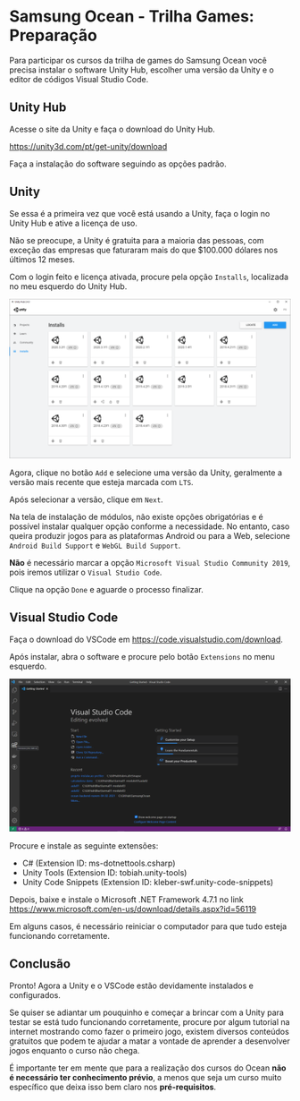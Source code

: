 # Samsung Ocean - Trilha Games: Preparação

Para participar os cursos da trilha de games do Samsung Ocean você precisa instalar o software Unity Hub, escolher uma versão da Unity e o editor de códigos Visual Studio Code.

## Unity Hub

Acesse o site da Unity e faça o download do Unity Hub.

https://unity3d.com/pt/get-unity/download

Faça a instalação do software seguindo as opções padrão.

## Unity

Se essa é a primeira vez que você está usando a Unity, faça o login no Unity Hub e ative a licença de uso.

Não se preocupe, a Unity é gratuita para a maioria das pessoas, com exceção das empresas que faturaram mais do que $100.000 dólares nos últimos 12 meses.

Com o login feito e licença ativada, procure pela opção `Installs`, localizada no meu esquerdo do Unity Hub.

![Unity Hub - Installs](imagens/UnityHub_Installs.png)

Agora, clique no botão `Add` e selecione uma versão da Unity, geralmente a versão mais recente que esteja marcada com `LTS`.

Após selecionar a versão, clique em  `Next`.

Na tela de instalação de módulos, não existe opções obrigatórias e é possível instalar qualquer opção conforme a necessidade. No entanto, caso queira produzir jogos para as plataformas Android ou para a Web, selecione `Android Build Support` e `WebGL Build Support`.

**Não** é necessário marcar a opção `Microsoft Visual Studio Community 2019`, pois iremos utilizar o `Visual Studio Code`.

Clique na opção `Done` e aguarde o processo finalizar.

## Visual Studio Code

Faça o download do VSCode em https://code.visualstudio.com/download.

Após instalar, abra o software e procure pelo botão `Extensions` no menu esquerdo.

![Visual Studio Code - Extensions](imagens/VSCode_Extensions.png)

Procure e instale as seguinte extensões:

- C# (Extension ID: ms-dotnettools.csharp)
- Unity Tools (Extension ID: tobiah.unity-tools)
- Unity Code Snippets (Extension ID: kleber-swf.unity-code-snippets)

Depois, baixe e instale o Microsoft .NET Framework 4.7.1 no link https://www.microsoft.com/en-us/download/details.aspx?id=56119

Em alguns casos, é necessário reiniciar o computador para que tudo esteja funcionando corretamente.

## Conclusão

Pronto! Agora a Unity e o VSCode estão devidamente instalados e configurados.

Se quiser se adiantar um pouquinho e começar a brincar com a Unity para testar se está tudo funcionando corretamente, procure por algum tutorial na internet mostrando como fazer o primeiro jogo, existem diversos conteúdos gratuitos que podem te ajudar a matar a vontade de aprender a desenvolver jogos enquanto o curso não chega.

É importante ter em mente que para a realização dos cursos do Ocean **não é necessário ter conhecimento prévio**, a menos que seja um curso muito específico que deixa isso bem claro nos **pré-requisitos**.
